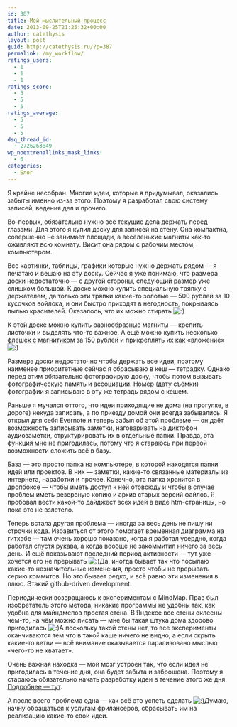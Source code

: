 ```yaml
---
id: 387
title: Мой мыслительный процесс
date: 2013-09-25T21:25:32+00:00
author: catethysis
layout: post
guid: http://catethysis.ru/?p=387
permalink: /my_workflow/
ratings_users:
  - 1
  - 1
  - 1
ratings_score:
  - 5
  - 5
  - 5
ratings_average:
  - 5
  - 5
  - 5
dsq_thread_id:
  - 2726263849
wp_noextrenallinks_mask_links:
  - 0
categories:
  - Блог
---
```

Я крайне несобран. Многие идеи, которые я придумывал, оказались забыты именно из-за этого. Поэтому я разработал свою систему записей, ведения дел и прочего.

<!--more-->

Во-первых, обязательно нужно все текущие дела держать перед глазами. Для этого я купил доску для записей на стену. Она компактна, совершенно не занимает площади, а весёленькие магниты как-то оживляют всю комнату. Висит она рядом с рабочим местом, компьютером.
  
Все картинки, таблицы, графики которые нужно держать рядом &#8212; я печатаю и вешаю на эту доску. Сейчас я уже понимаю, что размера доски недостаточно &#8212; с другой стороны, следующий размер уже слишком большой. К доске можно купить специальную тряпку с держателем, да только эти тряпки какие-то золотые &#8212; 500 рублей за 10 кусочков войлока, и они быстро приходят в негодность, покрываясь пылью красителей. Оказалось, что их можно стирать <img src="http://catethysis.ru/wp-includes/images/smilies/icon_smile.gif" alt=":)" class="wp-smiley" />

К этой доске можно купить разнообразные магниты &#8212; крепить листочки и выделять что-то важное. А ещё можно купить несколько <a target="_blank" rel="nofollow" href="http://catethysis.ru/goto/http://market.yandex.ru/search.xml?&text=Silicon%20Power%20Touch%20T02&how=aprice&np=1"  target="_blank">флешек с магнитиком</a> за 150 рублей и прикреплять их как &#171;вложение&#187; <img src="http://catethysis.ru/wp-includes/images/smilies/icon_smile.gif" alt=":)" class="wp-smiley" />

Размера доски недостаточно чтобы держать все идеи, поэтому наименее приоритетные сейчас я сбрасываю в кеш &#8212; тетрадку. Однако перед этим обязательно фотографирую доску, чтобы потом вызывать фотографическую память и ассоциации. Номер (дату съёмки) фотографии я записываю в эту же тетрадь рядом с кешем.

Раньше я мучался оттого, что идеи приходящие не дома (на прогулке, в дороге) некуда записать, а по приезду домой они всегда забывались. Я открыл для себя Evernote и теперь забыл об этой проблеме &#8212; он даёт возможность записывать заметки, наговаривать на диктофон аудиозаметки, структурировать их в отдельные папки. Правда, эта функция мне не пригодилась, потому что я стараюсь при первой возможности сложить всё в базу.

База &#8212; это просто папка на компьютере, в которой находятся папки идей или проектов. В них &#8212; заметки, какие-то связанные материалы из интернета, наработки и прочее. Конечно, эта папка хранится в дропбоксе &#8212; чтобы иметь доступ к ней отовсюду и чтобы в случае проблем иметь резервную копию и архив старых версий файлов. Я пробовал вести какой-то дайджест всех идей в виде htm-страницы, но пока это не взлетело.

Теперь встала другая проблема &#8212; иногда за весь день не пишу ни строчки кода. Избавиться от этого помогает временная диаграмма на гитхабе &#8212; там очень хорошо показано, когда я работал усердно, когда работал спустя рукава, а когда вообще не закоммитил ничего за весь день. И ещё показывают последний период активности &#8212; тут уже хочется его не прерывать  <img src="http://catethysis.ru/wp-includes/images/smilies/icon_smile.gif" alt=":)" class="wp-smiley" />Да, иногда бывает так что посылаю какие-то незначительные изменения, просто чтобы не прерывать серию коммитов. Но это бывает редко, и всё равно эти изменения в плюс. Этакий github-driven development.

Периодически возвращаюсь к экспериментам с MindMap. Прав был изобретатель этого метода, никакие программы не удобны так, как удобна для майндмепов простая стена. В Яндексе все стены оклеены чем-то, на чём можно писать &#8212; мне бы такая штука дома здорово пригодилась  <img src="http://catethysis.ru/wp-includes/images/smilies/icon_smile.gif" alt=":)" class="wp-smiley" />А поскольку такой стены нет, то все эксперименты оканчиваются тем что в такой каше ничего не видно, а если скрыть какие-то ветви &#8212; всё внимание оказывается парализовано мыслью &#171;чего-то не хватает&#187;.

Очень важная находка &#8212; мой мозг устроен так, что если идея не пригодилась в течение дня, она будет забыта и заброшена. Поэтому я стараюсь обязательно начать разработку идеи в течение этого же дня. [Подробнее &#8212; тут](http://catethysis.ru/index.php/agile-%d0%b8-%d1%81%d1%82%d1%80%d0%b0%d1%82%d0%b5%d0%b3%d0%b8%d1%8f-%d1%82%d0%b8%d0%ba-%d1%82%d0%b0%d0%ba-%d0%b2-%d1%80%d0%b0%d0%b7%d1%80%d0%b0%d0%b1%d0%be%d1%82%d0%ba%d0%b5-%d1%8d%d0%bb%d0%b5/ "Agile и стратегия «тик-так» в разработке электроники").

А после всего проблема одна &#8212; как всё это успеть сделать  <img src="http://catethysis.ru/wp-includes/images/smilies/icon_smile.gif" alt=":)" class="wp-smiley" />Думаю, начну обращаться к услугам фрилансеров, сбрасывать им на реализацию какие-то свои идеи.